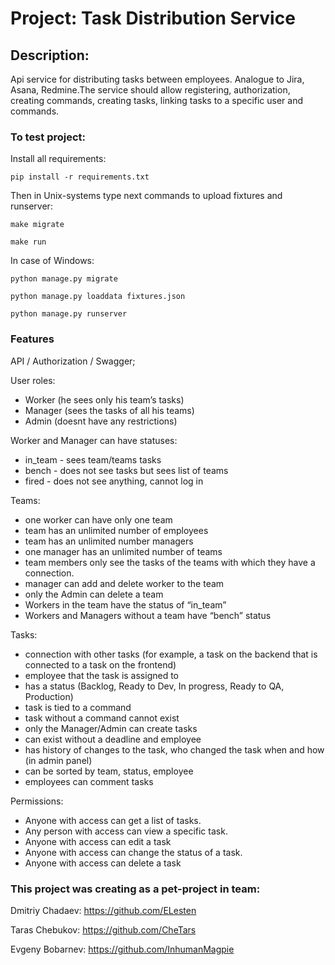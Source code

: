 # Project: 	Task Distribution Service

## Description:
Api service for distributing tasks between employees. Analogue to Jira, Asana, Redmine.The service should allow registering, authorization, creating commands, creating tasks, linking tasks to a specific user and commands.

### To test project:

Install all requirements:

`pip install -r requirements.txt`

Then in Unix-systems type next commands to upload fixtures and runserver:

`make migrate`

`make run`

In case of Windows:

`python manage.py migrate`

`python manage.py loaddata fixtures.json`

`python manage.py runserver`


### Features

API / Authorization / Swagger;

User roles: 
- Worker (he sees only his team’s tasks)
- Manager (sees the tasks of all his teams)
- Admin (doesnt have any restrictions)
 
 
Worker and Manager can have statuses:
 - in_team - sees team/teams tasks
 - bench - does not see tasks but sees list of teams
 - fired - does not see anything, cannot log in
 
Teams:
 - one worker can have only one team
 - team has an unlimited number of employees
 - team has an unlimited number managers
 - one manager has an unlimited number of teams
 - team members only see the tasks of the teams with which they have a connection.
 - manager can add and delete worker to the team
 - only the Admin can delete a team
 - Workers in the team have the status of “in_team”
 - Workers and Managers without a team have “bench” status
 
Tasks:
 - connection with other tasks (for example, a task on the backend that is connected to a task on the frontend)
 - employee that the task is assigned to
 - has a status (Backlog, Ready to Dev, In progress, Ready to QA, Production)
 - task is tied to a command
 - task without a command cannot exist
 - only the Manager/Admin can create tasks
 - can exist without a deadline and employee
 - has history of changes to the task, who changed the task when and how (in admin panel)
 - can be sorted by team, status, employee
 - employees can comment tasks
 
Permissions:

 - Anyone with access can get a list of tasks.
 - Any person with access can view a specific task.
 - Anyone with access can edit a task
 - Anyone with access can change the status of a task.
 - Anyone with access can delete a task
 

### This project was creating as a pet-project in team:
 Dmitriy Chadaev: https://github.com/ELesten
 
 Taras Chebukov: https://github.com/CheTars
 
 Evgeny Bobarnev: https://github.com/InhumanMagpie
